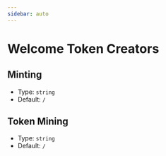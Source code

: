 ```yaml
---
sidebar: auto
---
```


# Welcome Token Creators

## Minting

- Type: `string`
- Default: `/`

## Token Mining

- Type: `string`
- Default: `/`
